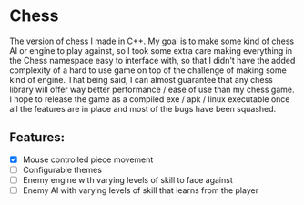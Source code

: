 # Chess
The version of chess I made in C++. My goal is to make some kind of chess AI or engine to play against, 
so I took some extra care making everything in the Chess namespace easy to interface with, so that I didn't have the added 
complexity of a hard to use game on top of the challenge of making some kind of engine. That being said, I can almost guarantee that any chess library 
will offer way better performance / ease of use than my chess game. I hope to release the game as a compiled exe / apk / linux executable once all the 
features are in place and most of the bugs have been squashed. 

## Features:
- [x] Mouse controlled piece movement
- [ ] Configurable themes
- [ ] Enemy engine with varying levels of skill to face against
- [ ] Enemy AI with varying levels of skill that learns from the player
